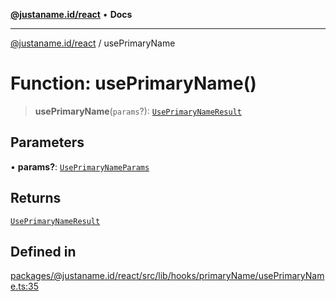 [**@justaname.id/react**](../README.md) • **Docs**

***

[@justaname.id/react](../globals.md) / usePrimaryName

# Function: usePrimaryName()

> **usePrimaryName**(`params`?): [`UsePrimaryNameResult`](../interfaces/UsePrimaryNameResult.md)

## Parameters

• **params?**: [`UsePrimaryNameParams`](../interfaces/UsePrimaryNameParams.md)

## Returns

[`UsePrimaryNameResult`](../interfaces/UsePrimaryNameResult.md)

## Defined in

[packages/@justaname.id/react/src/lib/hooks/primaryName/usePrimaryName.ts:35](https://github.com/JustaName-id/JustaName-sdk/blob/dc845c10af242e3ca87d95ef392516ac0bfa8b95/packages/@justaname.id/react/src/lib/hooks/primaryName/usePrimaryName.ts#L35)
